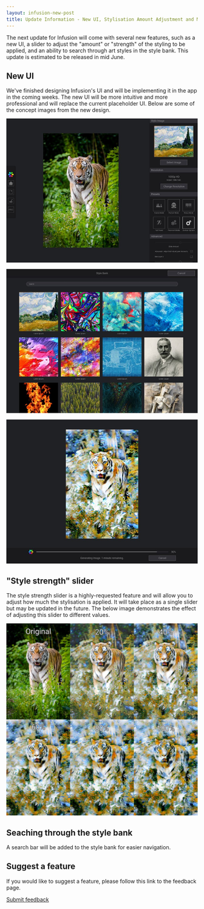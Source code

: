 ```yaml
---
layout: infusion-new-post
title: Update Information - New UI, Stylisation Amount Adjustment and More
---
```

The next update for Infusion will come with several new features, such as a new UI, a slider to adjust the "amount" or "strength" of the styling to be applied, and an ability to search through art styles in the style bank. This update is estimated to be released in mid June.

## New UI
We've finished designing Infusion's UI and will be implementing it in the app in the coming weeks. The new UI will be more intuitive and more professional and will replace the current placeholder UI. Below are some of the concept images from the new design.

![Infusion AI artist UI prototype](/news-assets/uiproto0.jpg)

![Infusion AI artist UI prototype](/news-assets/uiproto1.jpg)

![Infusion AI artist UI prototype](/news-assets/uiproto2.jpg)

## "Style strength" slider
The style strength slider is a highly-requested feature and will allow you to adjust how much the stylisation is applied. It will take place as a single slider but may be updated in the future. The below image demonstrates the effect of adjusting this slider to different values.

![Infusion AI artist: controlling stylization amount](/news-assets/alpha.jpg)

## Seaching through the style bank
A search bar will be added to the style bank for easier navigation.

## Suggest a feature
If you would like to suggest a feature, please follow this link to the feedback page.

[Submit feedback](/infusion//testing#feedback)